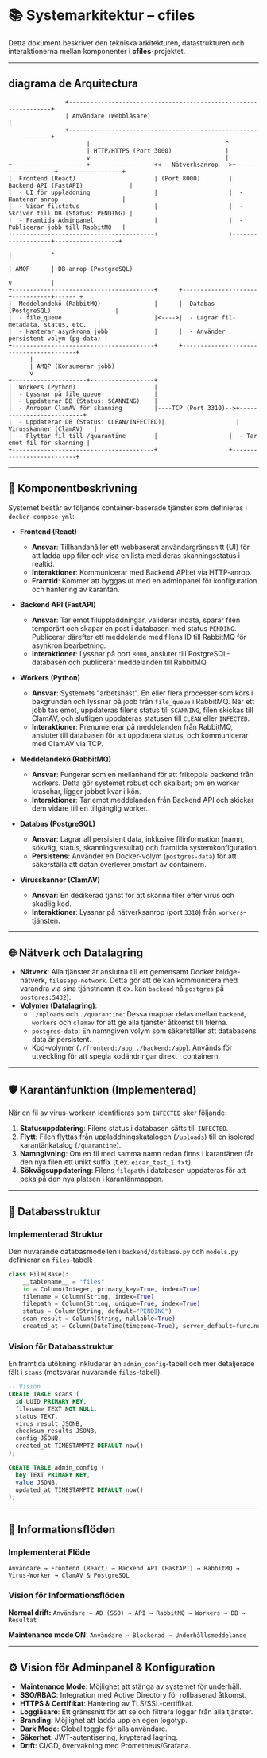 # 📚 Systemarkitektur – cfiles

Detta dokument beskriver den tekniska arkitekturen, datastrukturen och interaktionerna mellan komponenter i **cfiles**-projektet.

---

##  diagrama de Arquitectura

```
                +-----------------------------------------------------------------+
                | Användare (Webbläsare)                                          |
                +-----------------------------------------------------------------+
                      |                                      ^
                      | HTTP/HTTPS (Port 3000)               |
                      v                                      |
+---------------------+------------------+<-- Nätverksanrop -->+-------------------+------------------+
|  Frontend (React)                      | (Port 8000)        |  Backend API (FastAPI)             |
|  - UI för uppladdning                  |                    |  - Hanterar anrop                  |
|  - Visar filstatus                     |                    |  - Skriver till DB (Status: PENDING) |
|  - Framtida Adminpanel                 |                    |  - Publicerar jobb till RabbitMQ   |
+----------------------------------------+                    +-------------------+------------------+
                                                                      |           ^
                                                                      | AMQP      | DB-anrop (PostgreSQL)
                                                                      v           |
+----------------------------------------+      +---------------------+-----------+------ +
|  Meddelandekö (RabbitMQ)               |      |  Databas (PostgreSQL)                  |
|  - file_queue                          |<---->|  - Lagrar fil-metadata, status, etc.   |
|  - Hanterar asynkrona jobb             |      |  - Använder persistent volym (pg-data) |
+----------------------------------------+      +----------------------------------------+
      |
      | AMQP (Konsumerar jobb)
      v
+---------------------+------------------+
|  Workers (Python)                      |
|  - Lyssnar på file_queue               |
|  - Uppdaterar DB (Status: SCANNING)    |
|  - Anropar ClamAV för skanning         |----TCP (Port 3310)-->+--------------------------+
|  - Uppdaterar DB (Status: CLEAN/INFECTED)|                    |  Virusskanner (ClamAV)   |
|  - Flyttar fil till /quarantine        |                    |  - Tar emot fil för skanning |
+----------------------------------------+                    +--------------------------+

```

---

## 📌 Komponentbeskrivning

Systemet består av följande container-baserade tjänster som definieras i `docker-compose.yml`:

*   **Frontend (React)**
    *   **Ansvar**: Tillhandahåller ett webbaserat användargränssnitt (UI) för att ladda upp filer och visa en lista med deras skanningsstatus i realtid.
    *   **Interaktioner**: Kommunicerar med Backend API:et via HTTP-anrop.
    *   **Framtid**: Kommer att byggas ut med en adminpanel för konfiguration och hantering av karantän.

*   **Backend API (FastAPI)**
    *   **Ansvar**: Tar emot filuppladdningar, validerar indata, sparar filen temporärt och skapar en post i databasen med status `PENDING`. Publicerar därefter ett meddelande med filens ID till RabbitMQ för asynkron bearbetning.
    *   **Interaktioner**: Lyssnar på port `8000`, ansluter till PostgreSQL-databasen och publicerar meddelanden till RabbitMQ.

*   **Workers (Python)**
    *   **Ansvar**: Systemets "arbetshäst". En eller flera processer som körs i bakgrunden och lyssnar på jobb från `file_queue` i RabbitMQ. När ett jobb tas emot, uppdateras filens status till `SCANNING`, filen skickas till ClamAV, och slutligen uppdateras statusen till `CLEAN` eller `INFECTED`.
    *   **Interaktioner**: Prenumererar på meddelanden från RabbitMQ, ansluter till databasen för att uppdatera status, och kommunicerar med ClamAV via TCP.

*   **Meddelandekö (RabbitMQ)**
    *   **Ansvar**: Fungerar som en mellanhand för att frikoppla backend från workers. Detta gör systemet robust och skalbart; om en worker kraschar, ligger jobbet kvar i kön.
    *   **Interaktioner**: Tar emot meddelanden från Backend API och skickar dem vidare till en tillgänglig worker.

*   **Databas (PostgreSQL)**
    *   **Ansvar**: Lagrar all persistent data, inklusive filinformation (namn, sökväg, status, skanningsresultat) och framtida systemkonfiguration.
    *   **Persistens**: Använder en Docker-volym (`postgres-data`) för att säkerställa att datan överlever omstart av containern.

*   **Virusskanner (ClamAV)**
    *   **Ansvar**: En dedikerad tjänst för att skanna filer efter virus och skadlig kod.
    *   **Interaktioner**: Lyssnar på nätverksanrop (port `3310`) från `workers`-tjänsten.

---

## 🌐 Nätverk och Datalagring

*   **Nätverk**: Alla tjänster är anslutna till ett gemensamt Docker bridge-nätverk, `filesapp-network`. Detta gör att de kan kommunicera med varandra via sina tjänstnamn (t.ex. kan `backend` nå `postgres` på `postgres:5432`).
*   **Volymer (Datalagring)**:
    *   `./uploads` och `./quarantine`: Dessa mappar delas mellan `backend`, `workers` och `clamav` för att ge alla tjänster åtkomst till filerna.
    *   `postgres-data`: En namngiven volym som säkerställer att databasens data är persistent.
    *   Kod-volymer (`./frontend:/app`, `./backend:/app`): Används för utveckling för att spegla kodändringar direkt i containern.

---

## 🛡️ Karantänfunktion (Implementerad)

När en fil av virus-workern identifieras som `INFECTED` sker följande:
1.  **Statusuppdatering**: Filens status i databasen sätts till `INFECTED`.
2.  **Flytt**: Filen flyttas från uppladdningskatalogen (`/uploads`) till en isolerad karantänkatalog (`/quarantine`).
3.  **Namngivning**: Om en fil med samma namn redan finns i karantänen får den nya filen ett unikt suffix (t.ex. `eicar_test_1.txt`).
4.  **Sökvägsuppdatering**: Filens `filepath` i databasen uppdateras för att peka på den nya platsen i karantänmappen.

---

## 📜 Databasstruktur

### Implementerad Struktur
Den nuvarande databasmodellen i `backend/database.py` och `models.py` definierar en `files`-tabell:

```python
class File(Base):
    __tablename__ = "files"
    id = Column(Integer, primary_key=True, index=True)
    filename = Column(String, index=True)
    filepath = Column(String, unique=True, index=True)
    status = Column(String, default="PENDING")
    scan_result = Column(String, nullable=True)
    created_at = Column(DateTime(timezone=True), server_default=func.now())
```

### Vision för Databasstruktur
En framtida utökning inkluderar en `admin_config`-tabell och mer detaljerade fält i `scans` (motsvarar nuvarande `files`-tabell).

```sql
-- Vision
CREATE TABLE scans (
  id UUID PRIMARY KEY,
  filename TEXT NOT NULL,
  status TEXT,
  virus_result JSONB,
  checksum_results JSONB,
  config JSONB,
  created_at TIMESTAMPTZ DEFAULT now()
);

CREATE TABLE admin_config (
  key TEXT PRIMARY KEY,
  value JSONB,
  updated_at TIMESTAMPTZ DEFAULT now()
);
```

---

## 🎯 Informationsflöden

### Implementerat Flöde
`Användare → Frontend (React) → Backend API (FastAPI) → RabbitMQ → Virus-Worker → ClamAV & PostgreSQL`

### Vision för Informationsflöden
**Normal drift:**
`Användare → AD (SSO) → API → RabbitMQ → Workers → DB → Resultat`

**Maintenance mode ON:**
`Användare → Blockerad → Underhållsmeddelande`

---

## ⚙️ Vision för Adminpanel & Konfiguration

*   **Maintenance Mode**: Möjlighet att stänga av systemet för underhåll.
*   **SSO/RBAC**: Integration med Active Directory för rollbaserad åtkomst.
*   **HTTPS & Certifikat**: Hantering av TLS/SSL-certifikat.
*   **Loggläsare**: Ett gränssnitt för att se och filtrera loggar från alla tjänster.
*   **Branding**: Möjlighet att ladda upp en egen logotyp.
*   **Dark Mode**: Global toggle för alla användare.
*   **Säkerhet**: JWT-autentisering, krypterad lagring.
*   **Drift**: CI/CD, övervakning med Prometheus/Grafana.
